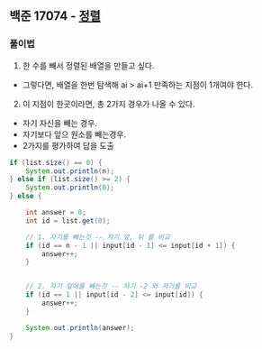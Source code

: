 ## 백준 17074 - [정렬](https://www.acmicpc.net/problem/17074)

### 풀이법

1. 한 수를 빼서 정렬된 배열을 만들고 싶다.
- 그렇다면, 배열을 한번 탐색해 ai > ai+1 만족하는 지점이 1개여야 한다.
2. 이 지점이 한곳이라면, 총 2가지 경우가 나올 수 있다.
- 자기 자신을 빼는 경우.
- 자기보다 앞으 원소를 빼는경우.
- 2가지를 평가하여 답을 도출

~~~JAVA
if (list.size() == 0) {
    System.out.println(n);
} else if (list.size() >= 2) {
    System.out.println(0);
} else {

    int answer = 0;
    int id = list.get(0);

    // 1. 자기를 빼는것 -- 자기 앞, 뒤 를 비교
    if (id == n - 1 || input[id - 1] <= input[id + 1]) {
        answer++;
    }


    // 2. 자기 앞에를 빼는것 -- 자기 -2 와 자기를 비교
    if (id == 1 || input[id - 2] <= input[id]) {
        answer++;
    }

    System.out.println(answer);
}
~~~